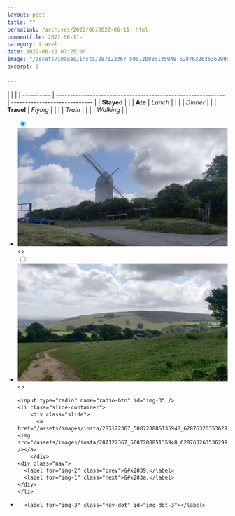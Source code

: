 ```yaml
---
layout: post
title: ""
permalink: /archives/2022/06/2022-06-11-.html
commentfile: 2022-06-11-
category: travel
date: 2022-06-11 07:25:00
image: "/assets/images/insta/287122367_500720885135948_6287632635362999182_n_17909370350581294.webp"
excerpt: |
  
---
```


|            |                                                              |
| ---------- | ------------------------------------------------------------ | ----------------------------- |
| **Stayed** |  |
| **Ate**    | _Lunch_                                                      |          |
|            | _Dinner_                                                     |          |
| **Travel** | _Flying_                                                     |          |
|            | _Train_                                                      |          |
|            | _Walking_                                                    |          |





<ul class="slides">
    <input type="radio" name="radio-btn" id="img-1" checked="checked" />
    <li class="slide-container">
        <div class="slide">
          <a href="/assets/images/insta/287154887_692678288628788_2490128861629075200_n_18218342539127081.webp"><img src="/assets/images/insta/287154887_692678288628788_2490128861629075200_n_18218342539127081.webp" /></a>
        </div>
    <div class="nav">
      <label for="img-3" class="prev">&#x2039;</label>
      <label for="img-2" class="next">&#x203a;</label>
    </div>
    </li>
        <input type="radio" name="radio-btn" id="img-2"  />
    <li class="slide-container">
        <div class="slide">
          <a href="/assets/images/insta/287094465_583088673390776_764861448516243247_n_17951428393898716.webp"><img src="/assets/images/insta/287094465_583088673390776_764861448516243247_n_17951428393898716.webp" /></a>
        </div>
    <div class="nav">
      <label for="img-1" class="prev">&#x2039;</label>
      <label for="img-3" class="next">&#x203a;</label>
    </div>
    </li>
    
    <input type="radio" name="radio-btn" id="img-3" />
    <li class="slide-container">
        <div class="slide">
          <a href="/assets/images/insta/287122367_500720885135948_6287632635362999182_n_17909370350581294.webp"><img src="/assets/images/insta/287122367_500720885135948_6287632635362999182_n_17909370350581294.webp" /></a>
        </div>
    <div class="nav">
      <label for="img-2" class="prev">&#x2039;</label>
      <label for="img-1" class="next">&#x203a;</label>
    </div>
    </li>
                
<li class="nav-dots">
      <label for="img-1" class="nav-dot" id="img-dot-1"></label>
      <label for="img-2" class="nav-dot" id="img-dot-2"></label>

      <label for="img-3" class="nav-dot" id="img-dot-3"></label>

</li>
</ul>        
        

        